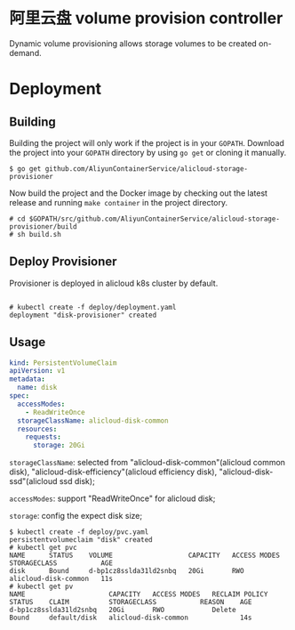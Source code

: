 # 阿里云盘 volume provision controller

Dynamic volume provisioning allows storage volumes to be created on-demand.

# Deployment

## Building
Building the project will only work if the project is in your `GOPATH`. Download the project into your `GOPATH` directory by using `go get` or cloning it manually.

```
$ go get github.com/AliyunContainerService/alicloud-storage-provisioner
```

Now build the project and the Docker image by checking out the latest release and running `make container` in the project directory.

```
# cd $GOPATH/src/github.com/AliyunContainerService/alicloud-storage-provisioner/build
# sh build.sh
```

## Deploy Provisioner

Provisioner is deployed in alicloud k8s cluster by default.

```console

# kubectl create -f deploy/deployment.yaml
deployment "disk-provisioner" created
```

## Usage

```yaml
kind: PersistentVolumeClaim
apiVersion: v1
metadata:
  name: disk
spec:
  accessModes:
    - ReadWriteOnce
  storageClassName: alicloud-disk-common
  resources:
    requests:
      storage: 20Gi
```

`storageClassName`: selected from "alicloud-disk-common"(alicloud common disk), "alicloud-disk-efficiency"(alicloud efficiency disk), "alicloud-disk-ssd"(alicloud ssd disk);

`accessModes`: support "ReadWriteOnce" for alicloud disk;

`storage`: config the expect disk size;

```console
$ kubectl create -f deploy/pvc.yaml
persistentvolumeclaim "disk" created
# kubectl get pvc
NAME      STATUS    VOLUME                   CAPACITY   ACCESS MODES   STORAGECLASS           AGE
disk      Bound     d-bp1cz8sslda31ld2snbq   20Gi       RWO            alicloud-disk-common   11s
# kubectl get pv
NAME                     CAPACITY   ACCESS MODES   RECLAIM POLICY   STATUS    CLAIM          STORAGECLASS           REASON    AGE
d-bp1cz8sslda31ld2snbq   20Gi       RWO            Delete           Bound     default/disk   alicloud-disk-common             14s
```

